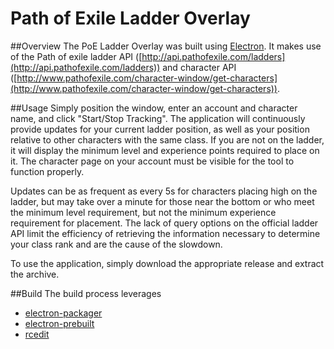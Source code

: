 # Path of Exile Ladder Overlay
##Overview
The PoE Ladder Overlay was built using [Electron](https://github.com/electron/electron). It makes use of the Path of exile ladder API ([http://api.pathofexile.com/ladders](http://api.pathofexile.com/ladders)) and character API ([http://www.pathofexile.com/character-window/get-characters](http://www.pathofexile.com/character-window/get-characters)).

##Usage
Simply position the window, enter an account and character name, and click "Start/Stop Tracking". The application will continuously provide updates for your current ladder position, as well as your position relative to other characters with the same class. If you are not on the ladder, it will display the minimum level and experience points required to place on it. The character page on your account must be visible for the tool to function properly.

Updates can be as frequent as every 5s for characters placing high on the ladder, but may take over a minute for those near the bottom or who meet the minimum level requirement, but not the minimum experience requirement for placement. The lack of query options on the official ladder API limit the efficiency of retrieving the information necessary to determine your class rank and are the cause of the slowdown.

To use the application, simply download the appropriate release and extract the archive.

##Build
The build process leverages 
* [electron-packager](https://github.com/electron-userland/electron-packager)
* [electron-prebuilt](https://github.com/electron-userland/electron-prebuilt)
* [rcedit](https://github.com/electron/rcedit)